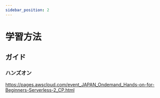 ```yaml
---
sidebar_position: 2
---
```


# 学習方法

## ガイド

### ハンズオン

https://pages.awscloud.com/event_JAPAN_Ondemand_Hands-on-for-Beginners-Serverless-2_CP.html
